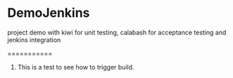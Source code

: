DemoJenkins
===========

project demo with kiwi for unit testing, calabash for acceptance testing and jenkins integration 

===========
1. This is a test to see how to trigger build.